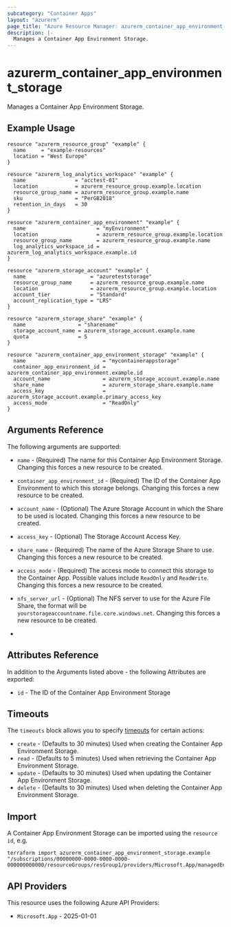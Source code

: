 ```yaml
---
subcategory: "Container Apps"
layout: "azurerm"
page_title: "Azure Resource Manager: azurerm_container_app_environment_storage"
description: |-
  Manages a Container App Environment Storage.
---
```


# azurerm_container_app_environment_storage

Manages a Container App Environment Storage.

## Example Usage

```hcl
resource "azurerm_resource_group" "example" {
  name     = "example-resources"
  location = "West Europe"
}

resource "azurerm_log_analytics_workspace" "example" {
  name                = "acctest-01"
  location            = azurerm_resource_group.example.location
  resource_group_name = azurerm_resource_group.example.name
  sku                 = "PerGB2018"
  retention_in_days   = 30
}

resource "azurerm_container_app_environment" "example" {
  name                       = "myEnvironment"
  location                   = azurerm_resource_group.example.location
  resource_group_name        = azurerm_resource_group.example.name
  log_analytics_workspace_id = azurerm_log_analytics_workspace.example.id
}

resource "azurerm_storage_account" "example" {
  name                     = "azureteststorage"
  resource_group_name      = azurerm_resource_group.example.name
  location                 = azurerm_resource_group.example.location
  account_tier             = "Standard"
  account_replication_type = "LRS"
}

resource "azurerm_storage_share" "example" {
  name                 = "sharename"
  storage_account_name = azurerm_storage_account.example.name
  quota                = 5
}

resource "azurerm_container_app_environment_storage" "example" {
  name                         = "mycontainerappstorage"
  container_app_environment_id = azurerm_container_app_environment.example.id
  account_name                 = azurerm_storage_account.example.name
  share_name                   = azurerm_storage_share.example.name
  access_key                   = azurerm_storage_account.example.primary_access_key
  access_mode                  = "ReadOnly"
}
```

## Arguments Reference

The following arguments are supported:

* `name` - (Required) The name for this Container App Environment Storage. Changing this forces a new resource to be created.

* `container_app_environment_id` - (Required) The ID of the Container App Environment to which this storage belongs. Changing this forces a new resource to be created.

* `account_name` - (Optional) The Azure Storage Account in which the Share to be used is located. Changing this forces a new resource to be created.

* `access_key` - (Optional) The Storage Account Access Key.

* `share_name` - (Required) The name of the Azure Storage Share to use. Changing this forces a new resource to be created.

* `access_mode` - (Required) The access mode to connect this storage to the Container App. Possible values include `ReadOnly` and `ReadWrite`. Changing this forces a new resource to be created.

* `nfs_server_url` - (Optional) The NFS server to use for the Azure File Share, the format will be `yourstorageaccountname.file.core.windows.net`. Changing this forces a new resource to be created.
* 
## Attributes Reference

In addition to the Arguments listed above - the following Attributes are exported:

* `id` - The ID of the Container App Environment Storage


## Timeouts

The `timeouts` block allows you to specify [timeouts](https://www.terraform.io/docs/configuration/resources.html#timeouts) for certain actions:

* `create` - (Defaults to 30 minutes) Used when creating the Container App Environment Storage.
* `read` - (Defaults to 5 minutes) Used when retrieving the Container App Environment Storage.
* `update` - (Defaults to 30 minutes) Used when updating the Container App Environment Storage.
* `delete` - (Defaults to 30 minutes) Used when deleting the Container App Environment Storage.

## Import

A Container App Environment Storage can be imported using the `resource id`, e.g.

```shell
terraform import azurerm_container_app_environment_storage.example "/subscriptions/00000000-0000-0000-0000-000000000000/resourceGroups/resGroup1/providers/Microsoft.App/managedEnvironments/myEnvironment/storages/mystorage"
```

## API Providers
<!-- This section is generated, changes will be overwritten -->
This resource uses the following Azure API Providers:

* `Microsoft.App` - 2025-01-01
